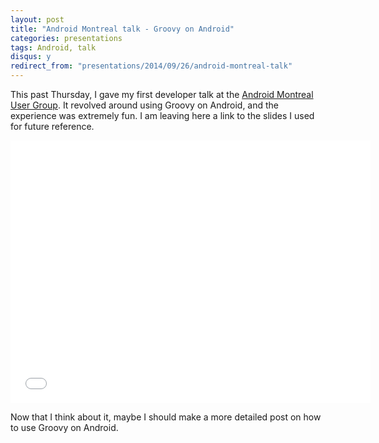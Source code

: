 ```yaml
---
layout: post
title: "Android Montreal talk - Groovy on Android"
categories: presentations
tags: Android, talk
disqus: y
redirect_from: "presentations/2014/09/26/android-montreal-talk"
---
```


This past Thursday, I gave my first developer talk at the [Android Montreal User Group](http://android-montreal.com/). It revolved around using Groovy on Android, and the experience was extremely fun. I am leaving here a link to the slides I used for future reference.

<iframe src="//slides.com/anasambri/groovy_android/embed" width="576" height="420" scrolling="no" frameborder="0" webkitallowfullscreen mozallowfullscreen allowfullscreen></iframe>

Now that I think about it, maybe I should make a more detailed post on how to use Groovy on Android.
